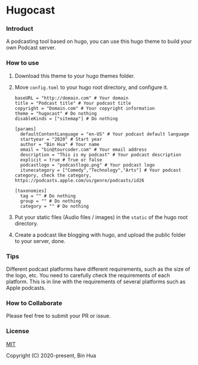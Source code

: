 # Hugocast

### Introduct

A podcasting tool based on hugo, you can use this hugo theme to build your own Podcast server.

### How to use

1. Download this theme to your hugo themes folder.

2. Move `config.toml` to your hugo root directory, and configure it.

	```
	baseURL = "http://domain.com" # Your domain
	title = "Podcast title" # Your podcast title
	copyright = "Domain.com" # Your copyright information
	theme = "hugocast" # Do nothing
	disableKinds = ["sitemap"] # Do nothing

	[params]
	  defaultContentLanguage = "en-US" # Your podcast default language
	  startyear = "2020" # Start year
	  author = "Bin Hua" # Your name
	  email = "bin@tourcoder.com" # Your email address
	  description = "This is my podcast" # Your podcast description
	  explicit = true # True or false
	  podcastlogo = "podcastlogo.png" # Your podcast logo
	  itunecategory = ["Comedy","Technology","Arts"] # Your podcast category, check the category, https://podcasts.apple.com/us/genre/podcasts/id26

	[taxonomies]
	  tag = "" # Do nothing
	  group = "" # Do nothing
	  category = "" # Do nothing
	```

3. Put your static files (Audio files / images) in the `static` of the hugo root directory.

4. Create a podcast like blogging with hugo, and upload the public folder to your server, done.

### Tips

Different podcast platforms have different requirements, such as the size of the logo, etc. You need to carefully check the requirements of each platform. This is in line with the requirements of several platforms such as Apple podcasts.

### How to Collaborate

Please feel free to submit your PR or issue.

### License

[MIT](LICENSE)

Copyright (C) 2020-present, Bin Hua 
